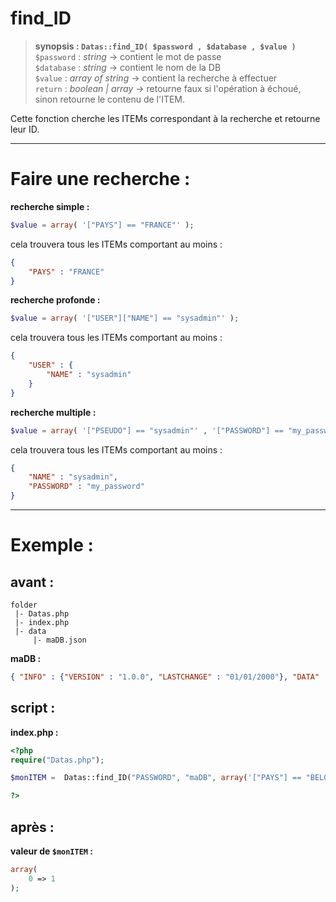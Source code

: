 # find_ID

> **synopsis : `Datas::find_ID( $password , $database , $value )`**  
> `$password` : *string* -> contient le mot de passe  
> `$database` : *string* -> contient le nom de la DB  
> `$value` : *array of string* -> contient la recherche à effectuer  
> `return` : *boolean | array* -> retourne faux si l'opération à échoué, sinon retourne le contenu de l'ITEM.  

Cette fonction cherche les ITEMs correspondant à la recherche et retourne leur ID.  

---

# Faire une recherche :

**recherche simple :**

```php
$value = array( '["PAYS"] == "FRANCE"' );
```

cela trouvera tous les ITEMs comportant au moins :

```json
{
    "PAYS" : "FRANCE"
}
```

**recherche profonde :**


```php
$value = array( '["USER"]["NAME"] == "sysadmin"' );
```

cela trouvera tous les ITEMs comportant au moins :

```json
{
    "USER" : {
        "NAME" : "sysadmin"
    }
}
```

**recherche multiple :**


```php
$value = array( '["PSEUDO"] == "sysadmin"' , '["PASSWORD"] == "my_password"' );
```

cela trouvera tous les ITEMs comportant au moins :

```json
{
    "NAME" : "sysadmin",
    "PASSWORD" : "my_password"
}
```

---

# Exemple : 

## avant :

```
folder
 |- Datas.php
 |- index.php
 |- data
     |- maDB.json
```
**maDB :**  

```JSON
{ "INFO" : {"VERSION" : "1.0.0", "LASTCHANGE" : "01/01/2000"}, "DATA" : [{"PAYS" : "FRANCE"}, {"PAYS" : "BELGIQUE"}, {"PAYS" : "USA"}]}
```

## script :

**index.php :**  

```php
<?php
require("Datas.php");

$monITEM =  Datas::find_ID("PASSWORD", "maDB", array('["PAYS"] == "BELGIQUE"'));

?>
```

## après :

**valeur de `$monITEM` :**  

```php
array(
    0 => 1
);
```